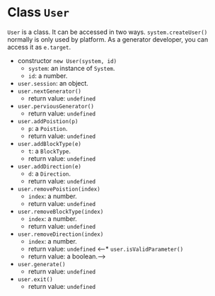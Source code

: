 # Class `User` #

`User` is a class. It can be accessed in two ways. `system.createUser()` normally is only used by platform. As a generator developer, you can access it as `e.target`.


* constructor
  `new User(system, id)`
  * `system`: an instance of `System`.
  * `id`: a number.
* `user.session`: an object.
* `user.nextGenerator()`
  * return value: `undefined`
* `user.perviousGenerator()`
  * return value: `undefined`
* `user.addPoistion(p)`
  * `p`: a `Poistion`.
  * return value: `undefined`
* `user.addBlockType(e)`
  * `t`: a `BlockType`.
  * return value: `undefined`
* `user.addDirection(e)`
  * `d`: a `Direction`.
  * return value: `undefined`
* `user.removePoistion(index)`
  * `index`: a number.
  * return value: `undefined`
* `user.removeBlockType(index)`
  * `index`: a number.
  * return value: `undefined`
* `user.removeDirection(index)`
  * `index`: a number.
  * return value: `undefined`
<--* `user.isValidParameter()`
  * return value: a boolean.-->
* `user.generate()`
  * return value: `undefined`
* `user.exit()`
  * return value: `undefined`
